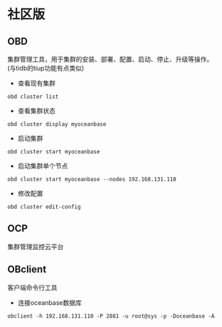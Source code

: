 # 社区版
## OBD
集群管理工具，用于集群的安装、部署、配置、启动、停止、升级等操作。     
(与tidb的tiup功能有点类似)
- 查看现有集群
```
obd cluster list
```
- 查看集群状态
```
obd cluster display myoceanbase
```
- 启动集群
```
obd cluster start myoceanbase
```
- 启动集群单个节点
```
obd cluster start myoceanbase --nodes 192.168.131.110
```
- 修改配置
```
obd cluster edit-config
```

## OCP
集群管理监控云平台

## OBclient
客户端命令行工具
- 连接oceanbase数据库
```
obclient -h 192.168.131.110 -P 2881 -u root@sys -p -Doceanbase -A
```

